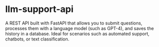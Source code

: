 # llm-support-api
A REST API built with FastAPI that allows you to submit questions, processes them with a language model (such as GPT-4), and saves the history in a database. Ideal for scenarios such as automated support, chatbots, or text classification.
